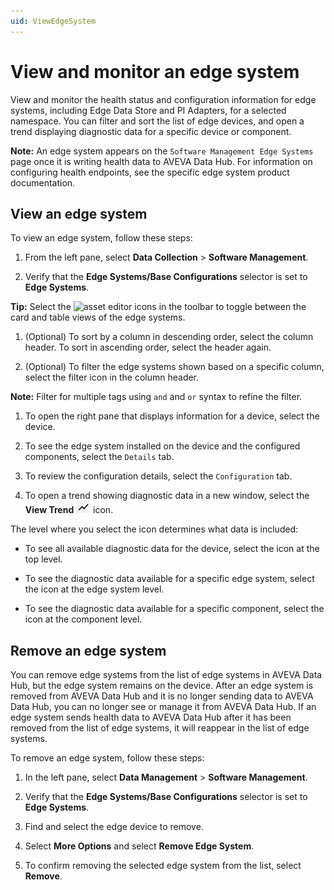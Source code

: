 ```yaml
---
uid: ViewEdgeSystem
---
```


# View and monitor an edge system

View and monitor the health status and configuration information for edge systems, including Edge Data Store and PI Adapters, for a selected namespace. You can filter and sort the list of edge devices, and open a trend displaying diagnostic data for a specific device or component. 

**Note:** An edge system appears on the `Software Management Edge Systems` page once it is writing health data to AVEVA Data Hub. For information on configuring health endpoints, see the specific edge system product documentation.

## View an edge system

To view an edge system, follow these steps:

1. From the left pane, select **Data Collection** > **Software Management**.

1. Verify that the **Edge Systems/Base Configurations** selector is set to **Edge Systems**.

  **Tip:** Select the ![asset editor](images/AssetEditor_icons.png) icons in the toolbar to toggle between the card and table views of the edge systems.

1. (Optional) To sort by a column in descending order, select the column header. To sort in ascending order, select the header again.

1. (Optional) To filter the edge systems shown based on a specific column, select the filter icon in the column header. 

  **Note:** Filter for multiple tags using `and` and `or` syntax to refine the filter.

1. To open the right pane that displays information for a device, select the device. 

1. To see the edge system installed on the device and the configured components, select the `Details` tab.

1. To review the configuration details, select the `Configuration` tab.

1. To open a trend showing diagnostic data in a new window, select the **View Trend** ![View Trend](images/view-trend-icon.png) icon.

  The level where you select the icon determines what data is included:

   - To see all available diagnostic data for the device, select the icon at the top level. 

   - To see the diagnostic data available for a specific edge system, select the icon at the edge system level. 

   - To see the diagnostic data available for a specific component, select the icon at the component level. 

## Remove an edge system

You can remove edge systems from the list of edge systems in AVEVA Data Hub, but the edge system remains on the device. After an edge system is removed from AVEVA Data Hub and it is no longer sending data to AVEVA Data Hub, you can no longer see or manage it from AVEVA Data Hub. If an edge system sends health data to AVEVA Data Hub after it has been removed from the list of edge systems, it will reappear in the list of edge systems.

To remove an edge system, follow these steps:

1. In the left pane, select **Data Management** > **Software Management**.

1. Verify that the **Edge Systems/Base Configurations** selector is set to **Edge Systems**.

1. Find and select the edge device to remove.

1. Select **More Options** and select **Remove Edge System**.

1. To confirm removing the selected edge system from the list, select **Remove**. 
